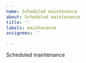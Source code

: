 ```yaml
---
name: Scheduled maintenance
about: Scheduled maintenance
title: ''
labels: maintenance
assignees: ''

---
```


<!--
start: 2021-02-24T13:00:00.220Z
end: 2021-02-24T14:00:00.220Z
expectedDown: Gameflow.tv, Gameflow API
-->

Scheduled maintenance
